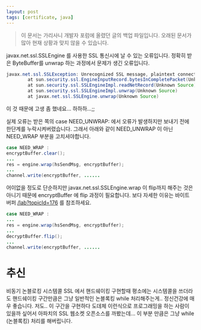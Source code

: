 ```yaml
---
layout: post
tags: [certificate, java]
---
```


> 이 문서는 가리사니 개발자 포럼에 올렸던 글의 백업 파일입니다.
오래된 문서가 많아 현재 상황과 맞지 않을 수 있습니다.


javax.net.ssl.SSLEngine 를 사용한 SSL 통신시에 날 수 있는 오류입니다.
정확히 받은 ByteBuffer를 unwrap 하는 과정에서 문제가 생긴 오류입니다.
``` java
javax.net.ssl.SSLException: Unrecognized SSL message, plaintext connection?
        at sun.security.ssl.EngineInputRecord.bytesInCompletePacket(Unknown Source)
        at sun.security.ssl.SSLEngineImpl.readNetRecord(Unknown Source)
        at sun.security.ssl.SSLEngineImpl.unwrap(Unknown Source)
        at javax.net.ssl.SSLEngine.unwrap(Unknown Source)
```

이 것 때문에 고생 좀 했네요... 하하하...;;

실제 오류는 받은 쪽의 case NEED_UNWRAP: 에서 오류가 발생하지만 보내기 전에 한단계를 누락시켜버렸습니다.
그래서 아래와 같이 NEED_UNWRAP 이 아닌 NEED_WRAP 부분을 고치셔야합니다.
``` java
case NEED_WRAP :
encryptBuffer.clear();
...
res = engine.wrap(hsSendMsg, encryptBuffer);
...
channel.write(encryptBuffer, ......
```

어이없을 정도로 단순하지만 javax.net.ssl.SSLEngine.wrap 이 flip까지 해주는 것은 아니기 때문에 encryptBuffer 에 flip 과정이 필요합니다.
보다 자세한 이유는 바이트 버퍼 [/lab?topicId=176](/lab?topicId=176) 를 참조하세요.
``` java
case NEED_WRAP :
...
res = engine.wrap(hsSendMsg, encryptBuffer);
...
decryptBuffer.flip();
...
channel.write(encryptBuffer, ......
```


# 추신
비동기 논블로킹 시스템콜 SSL 에서 핸드쉐이킹 구현할때 평소에는 시스템콜을 쓰더라도 핸드쉐이킹 구간만큼은 그냥 일반적인 논블록킹 while 처리해주는게.. 정신건강에 매우 좋습니다. 저도.. 이 구간을 구현하다 도데체 이런식으로 프로그래밍을 하는 사람이 있을까 싶어서 아파치의 SSL 웹소켓 오픈소스를 까봤는데... 이 부분 만큼은 그냥 while (논블록킹) 처리를 해버립니다.